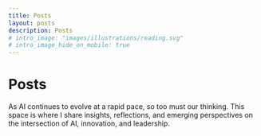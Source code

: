 ```yaml
---
title: Posts
layout: posts
description: Posts
# intro_image: "images/illustrations/reading.svg"
# intro_image_hide_on_mobile: true
---
```


# Posts

As AI continues to evolve at a rapid pace, so too must our thinking. This space is where I share insights, reflections, and emerging perspectives on the intersection of AI, innovation, and leadership.
